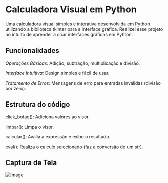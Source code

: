 # Calculadora Visual em Python
Uma calculadora visual simples e interativa desenvolvida em Python utilizando a biblioteca tkinter para a interface gráfica. Realizei esse projeto no intuito de aprender a criar interfaces gráficas em Pyhton.

## Funcionalidades

*Operações Básicas:* Adição, subtração, multiplicação e divisão.

*Interface Intuitiva:* Design simples e fácil de usar.

*Tratamento de Erros:* Mensagens de erro para entradas inválidas (divisão por zero).

## Estrutura do código 
click_botao(): Adiciona valores ao visor.

limpar(): Limpa o visor.

calcular(): Avalia a expressão e exibe o resultado.

eval(): Realiza o calculo selecionado (faz a conversão de um str).

## Captura de Tela

![image](https://github.com/user-attachments/assets/fee52d6c-4107-4646-ae09-5b4c54428559)
